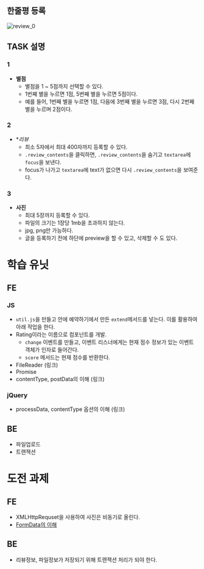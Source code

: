## 한줄평 등록

![review_0](https://cloud.githubusercontent.com/assets/26952763/26790287/1d808dc6-4a4e-11e7-8470-f8118a2ea284.JPG)

## TASK 설명

### 1
- **별점**
	- 별점을 1 ~ 5점까지 선택할 수 있다.
	- 1번째 별을 누르면 1점, 5번째 별을 누르면 5점이다.
	- 예를 들어, 1번째 별을 누르면 1점, 다음에 3번째 별을 누르면 3점, 다시 2번째 별을 누르며 2점이다.

### 2
- **리뷰*
	- 최소 5자에서 최대 400자까지 등록할 수 있다.
	- `.review_contents`을 클릭하면, `.review_contents`을 숨기고 `textarea`에 `focus`을 보낸다.
	- focus가 나가고 `textarea`에 text가 없으면 다시 `.review_contents`을 보여준다.

### 3
- **사진**
	- 최대 5장까지 등록할 수 있다.
	- 파일의 크기는 1장당 1mb을 초과하지 않는다.
	- jpg, png만 가능하다.
	- 글을 등록하기 전에 하단에 preview을 할 수 있고, 삭제할 수 도 있다.

# 학습 유닛

## FE

### JS
- `util.js`을 만들고 안에 예약하기에서 만든 `extend`메서드를 넣는다. 이를 활용하여 아래 작업을 한다.
- Rating이라는 이름으로 컴포넌트를 개발.
	- `change` 이벤트를 만들고, 이벤트 리스너에게는 현재 점수 정보가 있는 이벤트 객체가 인자로 들어간다.
	- `score` 메서드는 현재 점수를 반환한다.
- FileReader (링크)
- Promise
- contentType, postData의 이해 (링크)

### jQuery
- processData, contentType 옵션의 이해 (링크)

## BE
- 파일업로드
- 트랜잭션

# 도전 과제

## FE
- XMLHttpRequset을 사용하여 사진은 비동기로 올린다.
- [FormData의 이해](https://developer.mozilla.org/en-US/docs/Web/API/FormData/Using_FormData_Objects)

## BE
- 리뷰정보, 파일정보가 저장되기 위해 트랜잭션 처리가 되야 한다.

